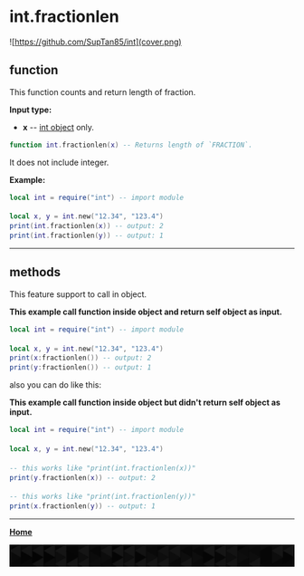 # int.fractionlen

![https://github.com/SupTan85/int](cover.png)

## function

This function counts and return length of fraction.

**Input type:**

- **x** -- [int object](../README.md#int-object) only.

```lua
function int.fractionlen(x) -- Returns length of `FRACTION`.
```

It does not include integer.

**Example:**

```lua
local int = require("int") -- import module

local x, y = int.new("12.34", "123.4")
print(int.fractionlen(x)) -- output: 2
print(int.fractionlen(y)) -- output: 1
```

---

## methods

This feature support to call in object.

**This example call function inside object and return self object as input.**

```lua
local int = require("int") -- import module

local x, y = int.new("12.34", "123.4")
print(x:fractionlen()) -- output: 2
print(y:fractionlen()) -- output: 1
```

also you can do like this:

**This example call function inside object but didn't return self object as input.**

```lua
local int = require("int") -- import module

local x, y = int.new("12.34", "123.4")

-- this works like "print(int.fractionlen(x))"
print(y.fractionlen(x)) -- output: 2

-- this works like "print(int.fractionlen(y))"
print(x.fractionlen(y)) -- output: 1
```

---

[**Home**](../README.md#function--methods)

![end](image-d.png)
